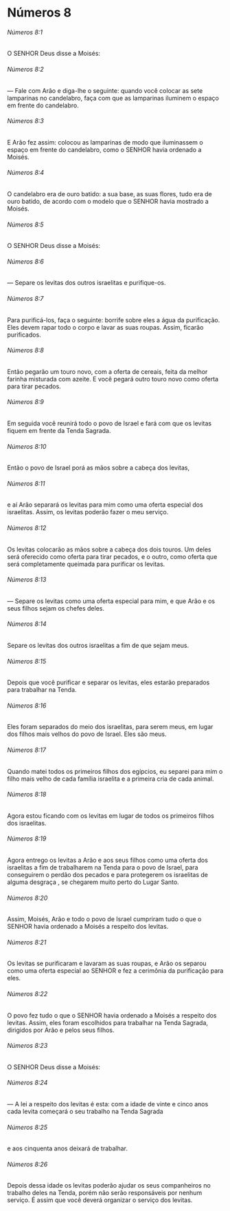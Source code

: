 # Números 8

###### Números 8:1

O SENHOR Deus disse a Moisés:

###### Números 8:2

— Fale com Arão e diga-lhe o seguinte: quando você colocar as sete lamparinas no candelabro, faça com que as lamparinas iluminem o espaço em frente do candelabro.

###### Números 8:3

E Arão fez assim: colocou as lamparinas de modo que iluminassem o espaço em frente do candelabro, como o SENHOR havia ordenado a Moisés.

###### Números 8:4

O candelabro era de ouro batido: a sua base, as suas flores, tudo era de ouro batido, de acordo com o modelo que o SENHOR havia mostrado a Moisés.

###### Números 8:5

O SENHOR Deus disse a Moisés:

###### Números 8:6

— Separe os levitas dos outros israelitas e purifique-os.

###### Números 8:7

Para purificá-los, faça o seguinte: borrife sobre eles a água da purificação. Eles devem rapar todo o corpo e lavar as suas roupas. Assim, ficarão purificados.

###### Números 8:8

Então pegarão um touro novo, com a oferta de cereais, feita da melhor farinha misturada com azeite. E você pegará outro touro novo como oferta para tirar pecados.

###### Números 8:9

Em seguida você reunirá todo o povo de Israel e fará com que os levitas fiquem em frente da Tenda Sagrada.

###### Números 8:10

Então o povo de Israel porá as mãos sobre a cabeça dos levitas,

###### Números 8:11

e aí Arão separará os levitas para mim como uma oferta especial dos israelitas. Assim, os levitas poderão fazer o meu serviço.

###### Números 8:12

Os levitas colocarão as mãos sobre a cabeça dos dois touros. Um deles será oferecido como oferta para tirar pecados, e o outro, como oferta que será completamente queimada para purificar os levitas.

###### Números 8:13

— Separe os levitas como uma oferta especial para mim, e que Arão e os seus filhos sejam os chefes deles.

###### Números 8:14

Separe os levitas dos outros israelitas a fim de que sejam meus.

###### Números 8:15

Depois que você purificar e separar os levitas, eles estarão preparados para trabalhar na Tenda.

###### Números 8:16

Eles foram separados do meio dos israelitas, para serem meus, em lugar dos filhos mais velhos do povo de Israel. Eles são meus.

###### Números 8:17

Quando matei todos os primeiros filhos dos egípcios, eu separei para mim o filho mais velho de cada família israelita e a primeira cria de cada animal.

###### Números 8:18

Agora estou ficando com os levitas em lugar de todos os primeiros filhos dos israelitas.

###### Números 8:19

Agora entrego os levitas a Arão e aos seus filhos como uma oferta dos israelitas a fim de trabalharem na Tenda para o povo de Israel, para conseguirem o perdão dos pecados e para protegerem os israelitas de alguma desgraça , se chegarem muito perto do Lugar Santo.

###### Números 8:20

Assim, Moisés, Arão e todo o povo de Israel cumpriram tudo o que o SENHOR havia ordenado a Moisés a respeito dos levitas.

###### Números 8:21

Os levitas se purificaram e lavaram as suas roupas, e Arão os separou como uma oferta especial ao SENHOR e fez a cerimônia da purificação para eles.

###### Números 8:22

O povo fez tudo o que o SENHOR havia ordenado a Moisés a respeito dos levitas. Assim, eles foram escolhidos para trabalhar na Tenda Sagrada, dirigidos por Arão e pelos seus filhos.

###### Números 8:23

O SENHOR Deus disse a Moisés:

###### Números 8:24

— A lei a respeito dos levitas é esta: com a idade de vinte e cinco anos cada levita começará o seu trabalho na Tenda Sagrada

###### Números 8:25

e aos cinquenta anos deixará de trabalhar.

###### Números 8:26

Depois dessa idade os levitas poderão ajudar os seus companheiros no trabalho deles na Tenda, porém não serão responsáveis por nenhum serviço. É assim que você deverá organizar o serviço dos levitas.

